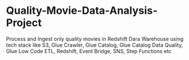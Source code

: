 # Quality-Movie-Data-Analysis-Project
Process and Ingest only quality movies in Redshift Dara Warehouse using tech stack like S3, Glue Crawler, Glue Catalog, Glue Catalog Data Quality, Glue Low Code ETL, Redshift, Event Bridge, SNS, Step Functions etc
